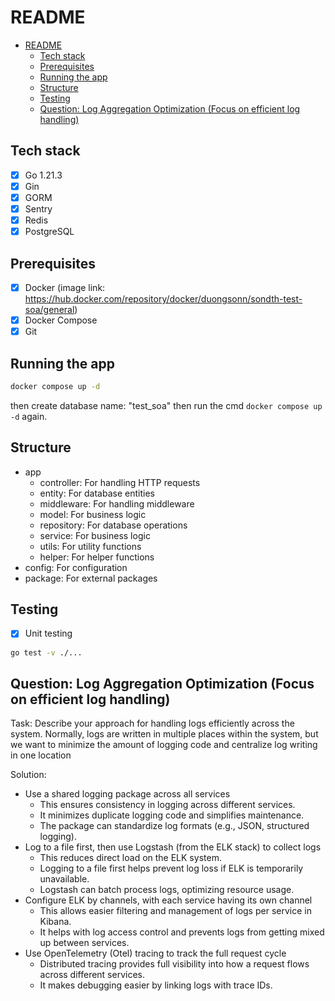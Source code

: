 # README

- [README](#readme)
  - [Tech stack](#tech-stack)
  - [Prerequisites](#prerequisites)
  - [Running the app](#running-the-app)
  - [Structure](#structure)
  - [Testing](#testing)
  - [Question: Log Aggregation Optimization (Focus on efficient log handling)](#question-log-aggregation-optimization-focus-on-efficient-log-handling)

## Tech stack

- [x] Go 1.21.3
- [x] Gin
- [x] GORM
- [x] Sentry
- [x] Redis
- [x] PostgreSQL

## Prerequisites

- [x] Docker (image link: https://hub.docker.com/repository/docker/duongsonn/sondth-test-soa/general)
- [x] Docker Compose
- [x] Git

## Running the app

```bash
docker compose up -d
```
then create database name: "test_soa" then run the cmd `docker compose up -d` again.

## Structure

- app
  - controller: For handling HTTP requests
  - entity: For database entities
  - middleware: For handling middleware
  - model: For business logic
  - repository: For database operations
  - service: For business logic
  - utils: For utility functions
  - helper: For helper functions
- config: For configuration
- package: For external packages

## Testing

- [x] Unit testing

```bash
go test -v ./...
```

## Question: Log Aggregation Optimization (Focus on efficient log handling)

Task: Describe your approach for handling logs efficiently across the system.
Normally, logs are written in multiple places within the system, but we want to
minimize the amount of logging code and centralize log writing in one location

Solution:
- Use a shared logging package across all services
  - This ensures consistency in logging across different services.
  - It minimizes duplicate logging code and simplifies maintenance.
  - The package can standardize log formats (e.g., JSON, structured logging).
- Log to a file first, then use Logstash (from the ELK stack) to collect logs
  - This reduces direct load on the ELK system.
  - Logging to a file first helps prevent log loss if ELK is temporarily unavailable.
  - Logstash can batch process logs, optimizing resource usage.
- Configure ELK by channels, with each service having its own channel
  - This allows easier filtering and management of logs per service in Kibana.
  - It helps with log access control and prevents logs from getting mixed up between services.
- Use OpenTelemetry (Otel) tracing to track the full request cycle
  - Distributed tracing provides full visibility into how a request flows across different services.
  - It makes debugging easier by linking logs with trace IDs.
